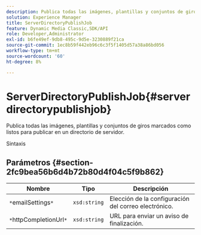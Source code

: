 ```yaml
---
description: Publica todas las imágenes, plantillas y conjuntos de giros marcados como listos para publicar en un directorio de servidor.
solution: Experience Manager
title: ServerDirectoryPublishJob
feature: Dynamic Media Classic,SDK/API
role: Developer,Administrator
exl-id: b6fe49ef-9db8-495c-9d5e-3230889f21ca
source-git-commit: 1ec8b59f442eb96c6c3f5f1405d57a38a86bd056
workflow-type: tm+mt
source-wordcount: '60'
ht-degree: 8%

---
```


# ServerDirectoryPublishJob{#serverdirectorypublishjob}

Publica todas las imágenes, plantillas y conjuntos de giros marcados como listos para publicar en un directorio de servidor.

Sintaxis

## Parámetros {#section-2fc9bea56b6d4b72b80d4f04c5f9b862}

| Nombre | Tipo | Descripción |
|---|---|---|
| `*`emailSettings`*` | `xsd:string` | Elección de la configuración del correo electrónico. |
| `*`httpCompletionUrl`*` | `xsd:string` | URL para enviar un aviso de finalización. |
